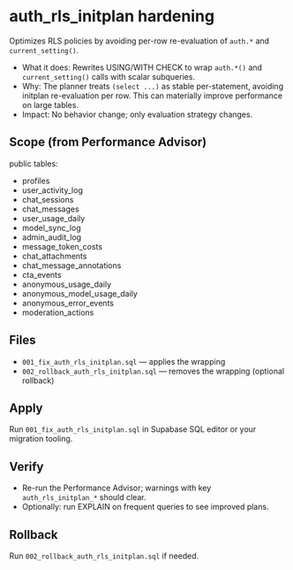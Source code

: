 # auth_rls_initplan hardening

Optimizes RLS policies by avoiding per-row re-evaluation of `auth.*` and `current_setting()`.

- What it does: Rewrites USING/WITH CHECK to wrap `auth.*()` and `current_setting()` calls with scalar subqueries.
- Why: The planner treats `(select ...)` as stable per-statement, avoiding initplan re-evaluation per row. This can materially improve performance on large tables.
- Impact: No behavior change; only evaluation strategy changes.

## Scope (from Performance Advisor)

public tables:

- profiles
- user_activity_log
- chat_sessions
- chat_messages
- user_usage_daily
- model_sync_log
- admin_audit_log
- message_token_costs
- chat_attachments
- chat_message_annotations
- cta_events
- anonymous_usage_daily
- anonymous_model_usage_daily
- anonymous_error_events
- moderation_actions

## Files

- `001_fix_auth_rls_initplan.sql` — applies the wrapping
- `002_rollback_auth_rls_initplan.sql` — removes the wrapping (optional rollback)

## Apply

Run `001_fix_auth_rls_initplan.sql` in Supabase SQL editor or your migration tooling.

## Verify

- Re-run the Performance Advisor; warnings with key `auth_rls_initplan_*` should clear.
- Optionally: run EXPLAIN on frequent queries to see improved plans.

## Rollback

Run `002_rollback_auth_rls_initplan.sql` if needed.
